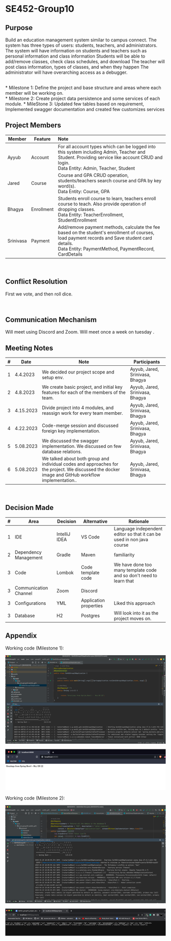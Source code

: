# SE452-Group10

## Purpose

Build an education management system similar to campus connect. The system has three types of users: students, teachers,
and administrators. The system will have information on students and teachers such as personal information and class
information
Students will be able to add/remove classes, check class schedules, and download
The teacher will post class information, types of classes, and when they happen
The administrator will have overarching access as a debugger.

<br>
* Milestone 1: Define the project and base structure and areas where each member will be working on.<br />
* Milestone 2: Create project data persistence and some services of each module.
* MileStone 3: Updated few tables based on requirement, Implemented swagger documentation and created few customizes services

## Project Members

| Member    | Feature    | Note                                                                                                                                                                                                        |
|-----------|------------|:------------------------------------------------------------------------------------------------------------------------------------------------------------------------------------------------------------|
| Ayyub     | Account    | For all account types which can be logged into this system including Admin, Teacher and Student. Providing service like account CRUD and login.<br />Data Entity: Admin, Teacher, Student                   |
| Jared     | Course     | Course and GPA CRUD operation, students/teachers search course and GPA by key word(s).<br />Data Entity: Course, GPA                                                                                        |
| Bhagya    | Enrollment | Students enroll course to learn, teachers enroll course to teach. Also provide operation of dropping classes.<br />Data Entity: TeacherEnrollment, StudentEnrollment                                        |
| Srinivasa | Payment    | Add/remove payment methods, calculate the fee based on the student's enrollment of courses, load payment records and Save student card details.<br />Data Entity: PaymentMethod, PaymentRecord, CardDetails |

<br/>

## Conflict Resolution

First we vote, and then roll dice.

<br/>

## Communication Mechanism

Will meet using Discord and Zoom. Will meet once a week on tuesday .

## Meeting Notes

| #   | Date      | Note                                                                                                                                              | Participants                    |
|-----|-----------|---------------------------------------------------------------------------------------------------------------------------------------------------|---------------------------------|
| 1   | 4.4.2023  | We decided our project scope and setup env.                                                                                                       | Ayyub, Jared, Srinivasa, Bhagya |
| 2   | 4.8.2023  | We create basic project, and initial key features for each of the members of the team.                                                            | Ayyub, Jared, Srinivasa, Bhagya |
| 3   | 4.15.2023 | Divide project into 4 modules, and reassign work for every team member.                                                                           | Ayyub, Jared, Srinivasa, Bhagya |
| 4   | 4.22.2023 | Code-merge session and discussed foreign key implementation.                                                                                      | Ayyub, Jared, Srinivasa, Bhagya |
 | 5   | 5.08.2023 | We discussed the swagger implementation. We discussed on few database relations.                                                                  | Ayyub, Jared, Srinivasa, Bhagya |
| 6   | 5.08.2023 | We talked about both group and individual codes and approaches for the project. We discussed the docker image and GitHub workflow implementation.. | Ayyub, Jared, Srinivasa, Bhagya |




<br/>

## Decision Made

| # | Area                  | Decision      | Alternative            | Rationale                                                             |
|---|-----------------------|---------------|------------------------|-----------------------------------------------------------------------|
| 1 | IDE                   | IntelliJ IDEA | VS Code                | Language independent editor so that it can be used in non java course |
| 2 | Dependency Management | Gradle        | Maven                  | familiarity                                                           |
| 3 | Code                  | Lombok        | Code template code     | We have done too many template code and so don't need to learn that   |
| 3 | Communication Channel | Zoom          | Discord                |                                                                       |
| 3 | Configurations        | YML           | Application properties | Liked this approach   |
| 3 | Database              | H2            | Postgres               | Will look into it as the project moves on.   |

## Appendix

Working code (Milestone 1):

![img.png](src/main/resources/img/img.png)

![img_1.png](src/main/resources/img/img_1.png)

Working code (Milestone 2):

![img_2.png](src/main/resources/img/img_2.png)

![img_3.png](src/main/resources/img/img_3.png)
